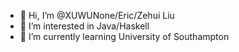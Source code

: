- 👋 Hi, I’m @XUWUNone/Eric/Zehui Liu
- 👀 I’m interested in Java/Haskell
- 🌱 I’m currently learning University of Southampton

<!---
XUWUNone/XUWUNone is a ✨ special ✨ repository because its `README.md` (this file) appears on your GitHub profile.
You can click the Preview link to take a look at your changes.
--->
